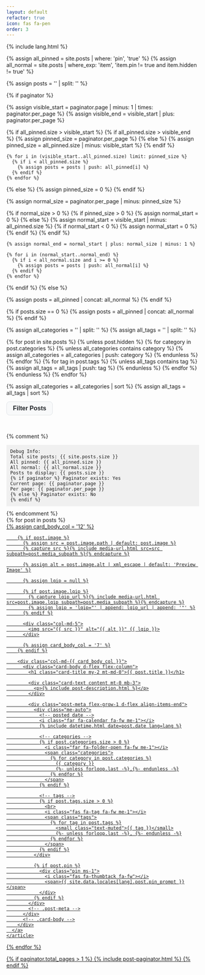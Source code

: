```yaml
---
layout: default
refactor: true
icon: fas fa-pen
order: 3
---
```


{% include lang.html %}

{% assign all_pinned = site.posts | where: 'pin', 'true' %}
{% assign all_normal = site.posts | where_exp: 'item', 'item.pin != true and item.hidden != true' %}

{% assign posts = '' | split: '' %}

<!-- Check if we have paginator, if not show all posts -->
{% if paginator %}
  <!-- Get pinned posts on current page -->
  {% assign visible_start = paginator.page | minus: 1 | times: paginator.per_page %}
  {% assign visible_end = visible_start | plus: paginator.per_page %}

  {% if all_pinned.size > visible_start %}
    {% if all_pinned.size > visible_end %}
      {% assign pinned_size = paginator.per_page %}
    {% else %}
      {% assign pinned_size = all_pinned.size | minus: visible_start %}
    {% endif %}

    {% for i in (visible_start..all_pinned.size) limit: pinned_size %}
      {% if i < all_pinned.size %}
        {% assign posts = posts | push: all_pinned[i] %}
      {% endif %}
    {% endfor %}
  {% else %}
    {% assign pinned_size = 0 %}
  {% endif %}

  <!-- Get normal posts on current page -->
  {% assign normal_size = paginator.per_page | minus: pinned_size %}

  {% if normal_size > 0 %}
    {% if pinned_size > 0 %}
      {% assign normal_start = 0 %}
    {% else %}
      {% assign normal_start = visible_start | minus: all_pinned.size %}
      {% if normal_start < 0 %}
        {% assign normal_start = 0 %}
      {% endif %}
    {% endif %}

    {% assign normal_end = normal_start | plus: normal_size | minus: 1 %}
    
    {% for i in (normal_start..normal_end) %}
      {% if i < all_normal.size and i >= 0 %}
        {% assign posts = posts | push: all_normal[i] %}
      {% endif %}
    {% endfor %}
  {% endif %}
{% else %}
  <!-- No paginator, show all posts (pinned first, then normal) -->
  {% assign posts = all_pinned | concat: all_normal %}
{% endif %}

<!-- Fallback: if no posts collected, use all available posts -->
{% if posts.size == 0 %}
  {% assign posts = all_pinned | concat: all_normal %}
{% endif %}

<!-- Collect all unique categories and tags -->
{% assign all_categories = '' | split: '' %}
{% assign all_tags = '' | split: '' %}

{% for post in site.posts %}
  {% unless post.hidden %}
    {% for category in post.categories %}
      {% unless all_categories contains category %}
        {% assign all_categories = all_categories | push: category %}
      {% endunless %}
    {% endfor %}
    {% for tag in post.tags %}
      {% unless all_tags contains tag %}
        {% assign all_tags = all_tags | push: tag %}
      {% endunless %}
    {% endfor %}
  {% endunless %}
{% endfor %}

{% assign all_categories = all_categories | sort %}
{% assign all_tags = all_tags | sort %}

<style>
:root {
  --filter-bg: #f8f9fa;
  --filter-border: #dee2e6;
  --filter-text: #212529;
  --filter-active-bg: #007bff;
  --filter-active-text: white;
  --filter-hover-bg: #e9ecef;
}

[data-mode="dark"] {
  --filter-bg: #2d3136;
  --filter-border: #495057;
  --filter-text: #f8f9fa;
  --filter-active-bg: #0d6efd;
  --filter-active-text: white;
  --filter-hover-bg: #343a40;
}

.filter-dropdown {
  position: relative;
  display: inline-block;
  margin-bottom: 2rem;
}

.filter-dropdown-btn {
  background: var(--filter-bg);
  color: var(--filter-text);
  border: 1px solid var(--filter-border);
  border-radius: 0.5rem;
  padding: 0.5rem 1rem;
  cursor: pointer;
  font-weight: 600;
  font-size: 1rem;
  transition: background 0.2s;
}

.filter-dropdown-btn:hover, .filter-dropdown-btn:focus {
  background: var(--filter-hover-bg);
}

.filter-dropdown-content {
  display: none;
  position: absolute;
  left: 0;
  z-index: 100;
  min-width: 320px;
  background: var(--filter-bg);
  border: 1px solid var(--filter-border);
  border-radius: 0.5rem;
  box-shadow: 0 2px 8px rgba(0,0,0,0.08);
  padding: 1rem;
  margin-top: 0.25rem;
}

.filter-dropdown.show .filter-dropdown-content {
  display: block;
}

.filter-section {
  margin-bottom: 1rem;
}

.filter-section:last-child {
  margin-bottom: 0;
}

.filter-label {
  font-weight: 600;
  color: var(--filter-text);
  margin-bottom: 0.5rem;
  display: block;
}

.filter-tags {
  display: flex;
  flex-wrap: wrap;
  gap: 0.5rem;
}

.filter-tag {
  background: var(--filter-bg);
  border: 1px solid var(--filter-border);
  color: var(--filter-text);
  padding: 0.25rem 0.75rem;
  border-radius: 1rem;
  cursor: pointer;
  transition: all 0.2s ease;
  font-size: 0.875rem;
  text-decoration: none;
  display: inline-block;
}

.filter-tag:hover {
  background: var(--filter-hover-bg);
  color: var(--filter-text);
  text-decoration: none;
}

.filter-tag.active {
  background: var(--filter-active-bg);
  color: var(--filter-active-text);
  border-color: var(--filter-active-bg);
}

.clear-filters {
  background: transparent;
  border: 1px solid var(--filter-border);
  color: var(--filter-text);
  padding: 0.25rem 0.75rem;
  border-radius: 1rem;
  cursor: pointer;
  transition: all 0.2s ease;
  font-size: 0.875rem;
}

.clear-filters:hover {
  background: var(--filter-hover-bg);
}

.post-hidden {
  display: none !important;
}

@media (max-width: 768px) {
  .filter-dropdown-content {
    min-width: 220px;
    padding: 0.75rem;
  }
  
  .filter-tags {
    gap: 0.25rem;
  }
  
  .filter-tag {
    font-size: 0.8125rem;
    padding: 0.2rem 0.6rem;
  }
}

/* Consistent post image styles */
.post-item .post-preview img {
  width: 100%;
  height: 180px;
  object-fit: cover;
  aspect-ratio: 16/9;
  border-radius: 0.5rem;
  background: #222;
  display: block;
}
</style>

<!-- Filter Controls as Dropdown -->
<div class="filter-dropdown" id="filterDropdown">
  <button class="filter-dropdown-btn" onclick="toggleFilterDropdown(event)">
    <i class="fas fa-filter me-1"></i>Filter Posts
  </button>
  <div class="filter-dropdown-content">
    <div class="d-flex justify-content-between align-items-center mb-2">
      <span style="color: var(--filter-text); font-weight: 600;">Options</span>
      <button class="clear-filters" onclick="clearAllFilters();event.stopPropagation();">
        <i class="fas fa-times me-1"></i>Clear All
      </button>
    </div>
    {% if all_categories.size > 0 %}
    <div class="filter-section">
      <span class="filter-label">
        <i class="fas fa-folder me-1"></i>Categories
      </span>
      <div class="filter-tags">
        {% for category in all_categories %}
          <span class="filter-tag category-filter" data-category="{{ category | slugify }}" onclick="toggleFilter(this, 'category');event.stopPropagation();">
            {{ category }}
          </span>
        {% endfor %}
      </div>
    </div>
    {% endif %}
    {% if all_tags.size > 0 %}
    <div class="filter-section">
      <span class="filter-label">
        <i class="fas fa-tag me-1"></i>Tags
      </span>
      <div class="filter-tags">
        {% for tag in all_tags %}
          <span class="filter-tag tag-filter" data-tag="{{ tag | slugify }}" onclick="toggleFilter(this, 'tag');event.stopPropagation();">
            {{ tag }}
          </span>
        {% endfor %}
      </div>
    </div>
    {% endif %}
  </div>
</div>

<!-- Debug info (remove this after fixing) -->
{% comment %}
<div style="background: #f0f0f0; padding: 10px; margin: 10px 0; font-family: monospace; font-size: 12px;">
  Debug Info:<br>
  Total site posts: {{ site.posts.size }}<br>
  All pinned: {{ all_pinned.size }}<br>
  All normal: {{ all_normal.size }}<br>
  Posts to display: {{ posts.size }}<br>
  {% if paginator %}
  Paginator exists: Yes<br>
  Current page: {{ paginator.page }}<br>
  Per page: {{ paginator.per_page }}<br>
  {% else %}
  Paginator exists: No<br>
  {% endif %}
</div>
{% endcomment %}

<div id="post-list" class="flex-grow-1 px-xl-1">
  {% for post in posts %}
    <article class="card-wrapper card post-item" 
             data-categories="{% for cat in post.categories %}{{ cat | slugify }}{% unless forloop.last %} {% endunless %}{% endfor %}"
             data-tags="{% for tag in post.tags %}{{ tag | slugify }}{% unless forloop.last %} {% endunless %}{% endfor %}">
      <a href="{{ post.url | relative_url }}" class="post-preview row g-0 flex-md-row-reverse">
        {% assign card_body_col = '12' %}

        {% if post.image %}
          {% assign src = post.image.path | default: post.image %}
          {% capture src %}{% include media-url.html src=src subpath=post.media_subpath %}{% endcapture %}

          {% assign alt = post.image.alt | xml_escape | default: 'Preview Image' %}

          {% assign lqip = null %}

          {% if post.image.lqip %}
            {% capture lqip_url %}{% include media-url.html src=post.image.lqip subpath=post.media_subpath %}{% endcapture %}
            {% assign lqip = 'lqip="' | append: lqip_url | append: '"' %}
          {% endif %}

          <div class="col-md-5">
            <img src="{{ src }}" alt="{{ alt }}" {{ lqip }}>
          </div>

          {% assign card_body_col = '7' %}
        {% endif %}

        <div class="col-md-{{ card_body_col }}">
          <div class="card-body d-flex flex-column">
            <h1 class="card-title my-2 mt-md-0">{{ post.title }}</h1>

            <div class="card-text content mt-0 mb-3">
              <p>{% include post-description.html %}</p>
            </div>

            <div class="post-meta flex-grow-1 d-flex align-items-end">
              <div class="me-auto">
                <!-- posted date -->
                <i class="far fa-calendar fa-fw me-1"></i>
                {% include datetime.html date=post.date lang=lang %}

                <!-- categories -->
                {% if post.categories.size > 0 %}
                  <i class="far fa-folder-open fa-fw me-1"></i>
                  <span class="categories">
                    {% for category in post.categories %}
                      {{ category }}
                      {%- unless forloop.last -%},{%- endunless -%}
                    {% endfor %}
                  </span>
                {% endif %}

                <!-- tags -->
                {% if post.tags.size > 0 %}
                  <br>
                  <i class="fas fa-tag fa-fw me-1"></i>
                  <span class="tags">
                    {% for tag in post.tags %}
                      <small class="text-muted">{{ tag }}</small>
                      {%- unless forloop.last -%}, {%- endunless -%}
                    {% endfor %}
                  </span>
                {% endif %}
              </div>

              {% if post.pin %}
                <div class="pin ms-1">
                  <i class="fas fa-thumbtack fa-fw"></i>
                  <span>{{ site.data.locales[lang].post.pin_prompt }}</span>
                </div>
              {% endif %}
            </div>
            <!-- .post-meta -->
          </div>
          <!-- .card-body -->
        </div>
      </a>
    </article>
  {% endfor %}
</div>
<!-- #post-list -->

{% if paginator.total_pages > 1 %}
  {% include post-paginator.html %}
{% endif %}

<script>
let activeFilters = {
  categories: new Set(),
  tags: new Set()
};

function toggleFilterDropdown(event) {
  event.stopPropagation();
  const dropdown = document.getElementById('filterDropdown');
  dropdown.classList.toggle('show');
  // Close dropdown when clicking outside
  if (dropdown.classList.contains('show')) {
    document.addEventListener('click', closeDropdownOnClickOutside);
  }
}

function closeDropdownOnClickOutside(e) {
  const dropdown = document.getElementById('filterDropdown');
  if (!dropdown.contains(e.target)) {
    dropdown.classList.remove('show');
    document.removeEventListener('click', closeDropdownOnClickOutside);
  }
}

function toggleFilter(element, type) {
  const value = element.dataset[type];
  
  if (element.classList.contains('active')) {
    // Remove filter
    element.classList.remove('active');
    activeFilters[type + 's'].delete(value);
  } else {
    // Add filter
    element.classList.add('active');
    activeFilters[type + 's'].add(value);
  }
  
  filterPosts();
}

function clearAllFilters() {
  // Clear active states
  document.querySelectorAll('.filter-tag.active').forEach(tag => {
    tag.classList.remove('active');
  });
  
  // Clear filter sets
  activeFilters.categories.clear();
  activeFilters.tags.clear();
  
  // Show all posts
  filterPosts();
}

function filterPosts() {
  const posts = document.querySelectorAll('.post-item');
  
  posts.forEach(post => {
    let showPost = true;
    
    // Check categories
    if (activeFilters.categories.size > 0) {
      const postCategories = post.dataset.categories ? post.dataset.categories.split(' ') : [];
      const hasMatchingCategory = [...activeFilters.categories].some(cat => postCategories.includes(cat));
      if (!hasMatchingCategory) showPost = false;
    }
    
    // Check tags
    if (activeFilters.tags.size > 0) {
      const postTags = post.dataset.tags ? post.dataset.tags.split(' ') : [];
      const hasMatchingTag = [...activeFilters.tags].some(tag => postTags.includes(tag));
      if (!hasMatchingTag) showPost = false;
    }
    
    // Show/hide post
    if (showPost) {
      post.classList.remove('post-hidden');
    } else {
      post.classList.add('post-hidden');
    }
  });
  
  // Update URL without page reload (optional)
  updateURL();
}

function updateURL() {
  const url = new URL(window.location);
  
  if (activeFilters.categories.size > 0) {
    url.searchParams.set('categories', [...activeFilters.categories].join(','));
  } else {
    url.searchParams.delete('categories');
  }
  
  if (activeFilters.tags.size > 0) {
    url.searchParams.set('tags', [...activeFilters.tags].join(','));
  } else {
    url.searchParams.delete('tags');
  }
  
  window.history.replaceState({}, '', url);
}

// Initialize filters from URL on page load
document.addEventListener('DOMContentLoaded', function() {
  const url = new URL(window.location);
  
  // Load categories from URL
  const urlCategories = url.searchParams.get('categories');
  if (urlCategories) {
    urlCategories.split(',').forEach(cat => {
      const element = document.querySelector(`[data-category="${cat}"]`);
      if (element) {
        element.classList.add('active');
        activeFilters.categories.add(cat);
      }
    });
  }
  
  // Load tags from URL
  const urlTags = url.searchParams.get('tags');
  if (urlTags) {
    urlTags.split(',').forEach(tag => {
      const element = document.querySelector(`[data-tag="${tag}"]`);
      if (element) {
        element.classList.add('active');
        activeFilters.tags.add(tag);
      }
    });
  }
  
  // Apply initial filters
  if (activeFilters.categories.size > 0 || activeFilters.tags.size > 0) {
    filterPosts();
  }
});
</script>
